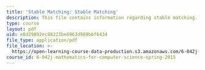 ```yaml
---
title: 'Stable Matching: Stable Matching'
description: This file contains information regarding stable matching.
type: course
layout: pdf
uid: e8d29892ec88223be6963d989b6f6434
file_type: application/pdf
file_location: >-
  https://open-learning-course-data-production.s3.amazonaws.com/6-042j-mathematics-for-computer-science-spring-2015/e8d29892ec88223be6963d989b6f6434_MIT6_042JS15_stablematchg.pdf
course_id: 6-042j-mathematics-for-computer-science-spring-2015
---
```

